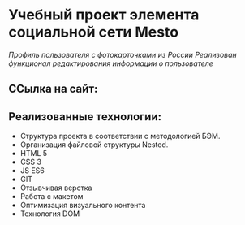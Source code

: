 # __Учебный проект элемента социальной сети Mesto__

  *Профиль пользователя с фотокарточками из России*
  *Реализован функционал редактирования информации о пользователе*

## __ССылка на сайт:__


## __Реализованные технологии:__
* Структура проекта в соответствии с методологией БЭМ.
* Организация файловой структуры Nested.
* HTML 5
* CSS 3
* JS ES6
* GIT
* Отзывчивая верстка
* Работа с макетом
* Оптимизация визуального контента
* Технология DOM
